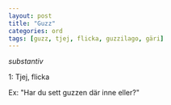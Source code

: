 ```yaml
---
layout: post
title: "Guzz"
categories: ord
tags: [guzz, tjej, flicka, guzzilago, gäri]
---
```


*substantiv*

1: Tjej, flicka

Ex: "Har du sett guzzen där inne eller?"